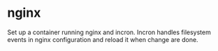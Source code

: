 # nginx
Set up a container running nginx and incron. Incron handles filesystem events in nginx configuration and reload it when change are done.
